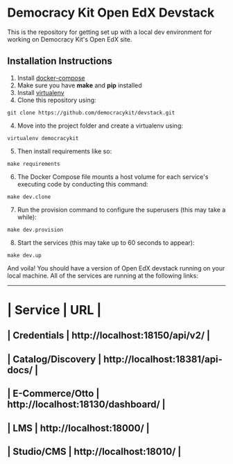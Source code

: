 # Democracy Kit Open EdX Devstack

This is the repository for getting set up with a local dev environment for working on Democracy Kit's Open EdX site.

## Installation Instructions

1. Install [docker-compose](https://docs.docker.com/compose/install/)
2. Make sure you have **make** and **pip** installed
4. Install [virtualenv](http://docs.python-guide.org/en/latest/dev/virtualenvs/#lower-level-virtualenv)
3. Clone this repository using:
  ```
  git clone https://github.com/democracykit/devstack.git
  ```
4. Move into the project folder and create a virtualenv using:
  ```
  virtualenv democracykit
  ```
5. Then install requirements like so:
  ```
  make requirements
  ```
6. The Docker Compose file mounts a host volume for each service's executing code by conducting this command:
  ```
  make dev.clone
  ```
7. Run the provision command to configure the superusers (this may take a while):
  ```
  make dev.provision
  ```
8. Start the services (this may take up to 60 seconds to appear):
  ```
  make dev.up
  ```

And voila! You should have a version of Open EdX devstack running on your local machine. All of the services are running at the following links:


-------------------------------------------------------------
| Service             | URL                                 |
=============================================================
| Credentials         | http://localhost:18150/api/v2/      |
-------------------------------------------------------------
| Catalog/Discovery   | http://localhost:18381/api-docs/    |
-------------------------------------------------------------
| E-Commerce/Otto     | http://localhost:18130/dashboard/   |
-------------------------------------------------------------
| LMS                 | http://localhost:18000/             |
-------------------------------------------------------------
| Studio/CMS          | http://localhost:18010/             |
-------------------------------------------------------------
